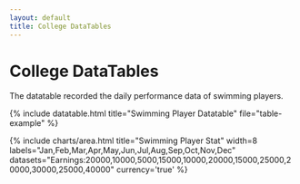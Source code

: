 ```yaml
---
layout: default
title: College DataTables
---
```


<!-- Page Heading -->
<h1 class="h3 mb-2 text-gray-800">College DataTables</h1>
<p class="mb-4">The datatable recorded the daily performance data of swimming players.</p>

{% include datatable.html title="Swimming Player Datatable" file="table-example" %}


<div class="row">
{% include charts/area.html title="Swimming Player Stat" width=8 labels="Jan,Feb,Mar,Apr,May,Jun,Jul,Aug,Sep,Oct,Nov,Dec" datasets="Earnings:20000,10000,5000,15000,10000,20000,15000,25000,20000,30000,25000,40000" currency='true' %}
<!-- {% include charts/pie.html data="55,30,15" width=4 title="Candy Breakdown" labels="Snickers,Twix,Reeses" %} -->
</div>